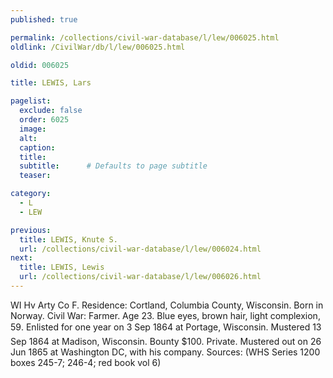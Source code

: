 ```yaml
---
published: true

permalink: /collections/civil-war-database/l/lew/006025.html
oldlink: /CivilWar/db/l/lew/006025.html

oldid: 006025

title: LEWIS, Lars

pagelist:
  exclude: false
  order: 6025
  image: 
  alt:
  caption:
  title:
  subtitle:      # Defaults to page subtitle
  teaser:

category: 
  - L 
  - LEW

previous:
  title: LEWIS, Knute S.
  url: /collections/civil-war-database/l/lew/006024.html  
next:
  title: LEWIS, Lewis
  url: /collections/civil-war-database/l/lew/006026.html   
---
```

WI Hv Arty Co F. Residence: Cortland, Columbia County, Wisconsin. Born in Norway. Civil War: Farmer. Age 23. Blue eyes, brown hair, light complexion, 5&#146;9&#148;. Enlisted for one year on 3 Sep 1864 at Portage, Wisconsin. Mustered 13 Sep 1864 at Madison, Wisconsin. Bounty $100. Private. Mustered out on 26 Jun 1865 at Washington DC, with his company. Sources: (WHS Series 1200 boxes 245-7; 246-4; red book vol 6)